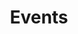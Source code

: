 ---
layout: collection
order: 4
title: Events
description: Upcoming and past events
paginationHeading: List of events
pagination:
  data: collections.event
  size: 10
aside:
  title: "Sign up for:"
  content: | 
    [X-Gov Delivery Community](mailto:barry.traish@dwp.gov.uk?subject=Add%20me%20to%20the%20Agile%20delivery%20community%20meet-up&body=Hello%2C%0D%0A%0D%0APlease%20add%20me%20to%20the%20cross-government%20Agile%20delivery%20community%20meet-up)
    
related:
  sections:
    - title: "Check out our:"
      items:
        - text: Events
          href: ../../events
        - text: Resources
          href: ../../resources
---